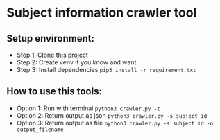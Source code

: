 # Subject information crawler tool
## Setup environment:
- Step 1: Clone this project
- Step 2: Create venv if you know and want
- Step 3: Install dependencies `pip3 install -r requirement.txt`
## How to use this tools:
- Option 1: Run with terminal `python3 crawler.py -t`
- Option 2: Return output as json `python3 crawler.py -s subject id`
- Option 3: Return output as file `python3 crawler.py -s subject id -o output_filename`